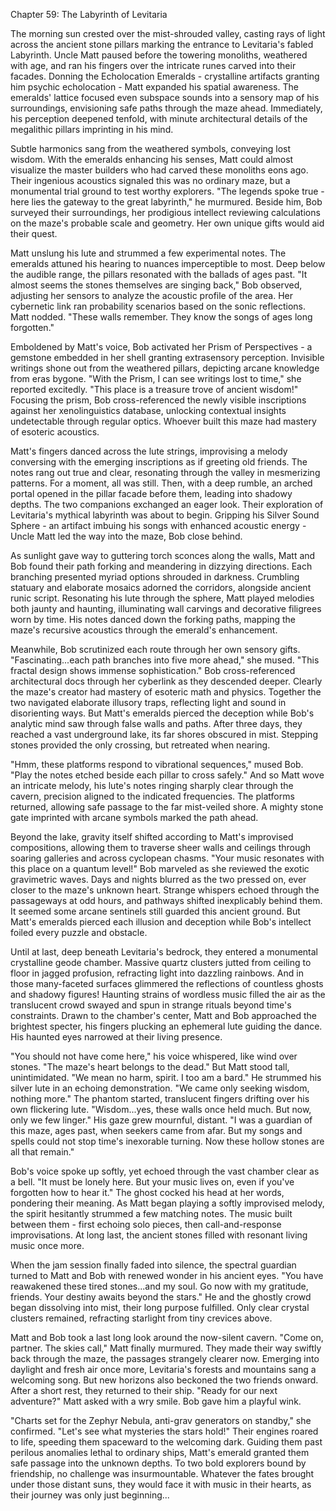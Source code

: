 Chapter 59: The Labyrinth of Levitaria

The morning sun crested over the mist-shrouded valley, casting rays of light across the ancient stone pillars marking the entrance to Levitaria's fabled Labyrinth. Uncle Matt paused before the towering monoliths, weathered with age, and ran his fingers over the intricate runes carved into their facades. Donning the Echolocation Emeralds - crystalline artifacts granting him psychic echolocation - Matt expanded his spatial awareness. The emeralds' lattice focused even subspace sounds into a sensory map of his surroundings, envisioning safe paths through the maze ahead. Immediately, his perception deepened tenfold, with minute architectural details of the megalithic pillars imprinting in his mind.

Subtle harmonics sang from the weathered symbols, conveying lost wisdom. With the emeralds enhancing his senses, Matt could almost visualize the master builders who had carved these monoliths eons ago. Their ingenious acoustics signaled this was no ordinary maze, but a monumental trial ground to test worthy explorers. "The legends spoke true - here lies the gateway to the great labyrinth," he murmured. Beside him, Bob surveyed their surroundings, her prodigious intellect reviewing calculations on the maze's probable scale and geometry. Her own unique gifts would aid their quest.

Matt unslung his lute and strummed a few experimental notes. The emeralds attuned his hearing to nuances imperceptible to most. Deep below the audible range, the pillars resonated with the ballads of ages past. "It almost seems the stones themselves are singing back," Bob observed, adjusting her sensors to analyze the acoustic profile of the area. Her cybernetic link ran probability scenarios based on the sonic reflections. Matt nodded. "These walls remember. They know the songs of ages long forgotten."

Emboldened by Matt's voice, Bob activated her Prism of Perspectives - a gemstone embedded in her shell granting extrasensory perception. Invisible writings shone out from the weathered pillars, depicting arcane knowledge from eras bygone. "With the Prism, I can see writings lost to time," she reported excitedly. "This place is a treasure trove of ancient wisdom!" Focusing the prism, Bob cross-referenced the newly visible inscriptions against her xenolinguistics database, unlocking contextual insights undetectable through regular optics. Whoever built this maze had mastery of esoteric acoustics.

Matt's fingers danced across the lute strings, improvising a melody conversing with the emerging inscriptions as if greeting old friends. The notes rang out true and clear, resonating through the valley in mesmerizing patterns. For a moment, all was still. Then, with a deep rumble, an arched portal opened in the pillar facade before them, leading into shadowy depths. The two companions exchanged an eager look. Their exploration of Levitaria's mythical labyrinth was about to begin. Gripping his Silver Sound Sphere - an artifact imbuing his songs with enhanced acoustic energy - Uncle Matt led the way into the maze, Bob close behind.

As sunlight gave way to guttering torch sconces along the walls, Matt and Bob found their path forking and meandering in dizzying directions. Each branching presented myriad options shrouded in darkness. Crumbling statuary and elaborate mosaics adorned the corridors, alongside ancient runic script. Resonating his lute through the sphere, Matt played melodies both jaunty and haunting, illuminating wall carvings and decorative filigrees worn by time. His notes danced down the forking paths, mapping the maze's recursive acoustics through the emerald's enhancement.

Meanwhile, Bob scrutinized each route through her own sensory gifts. "Fascinating...each path branches into five more ahead," she mused. "This fractal design shows immense sophistication." Bob cross-referenced architectural docs through her cyberlink as they descended deeper. Clearly the maze's creator had mastery of esoteric math and physics. Together the two navigated elaborate illusory traps, reflecting light and sound in disorienting ways. But Matt's emeralds pierced the deception while Bob's analytic mind saw through false walls and paths. After three days, they reached a vast underground lake, its far shores obscured in mist. Stepping stones provided the only crossing, but retreated when nearing.

"Hmm, these platforms respond to vibrational sequences," mused Bob. "Play the notes etched beside each pillar to cross safely." And so Matt wove an intricate melody, his lute's notes ringing sharply clear through the cavern, precision aligned to the indicated frequencies. The platforms returned, allowing safe passage to the far mist-veiled shore. A mighty stone gate imprinted with arcane symbols marked the path ahead.

Beyond the lake, gravity itself shifted according to Matt's improvised compositions, allowing them to traverse sheer walls and ceilings through soaring galleries and across cyclopean chasms. "Your music resonates with this place on a quantum level!" Bob marveled as she reviewed the exotic gravimetric waves. Days and nights blurred as the two pressed on, ever closer to the maze's unknown heart. Strange whispers echoed through the passageways at odd hours, and pathways shifted inexplicably behind them. It seemed some arcane sentinels still guarded this ancient ground. But Matt's emeralds pierced each illusion and deception while Bob's intellect foiled every puzzle and obstacle.

Until at last, deep beneath Levitaria's bedrock, they entered a monumental crystalline geode chamber. Massive quartz clusters jutted from ceiling to floor in jagged profusion, refracting light into dazzling rainbows. And in those many-faceted surfaces glimmered the reflections of countless ghosts and shadowy figures! Haunting strains of wordless music filled the air as the translucent crowd swayed and spun in strange rituals beyond time's constraints. Drawn to the chamber's center, Matt and Bob approached the brightest specter, his fingers plucking an ephemeral lute guiding the dance. His haunted eyes narrowed at their living presence.

"You should not have come here," his voice whispered, like wind over stones. "The maze's heart belongs to the dead." But Matt stood tall, unintimidated. "We mean no harm, spirit. I too am a bard." He strummed his silver lute in an echoing demonstration. "We came only seeking wisdom, nothing more." The phantom started, translucent fingers drifting over his own flickering lute. "Wisdom...yes, these walls once held much. But now, only we few linger." His gaze grew mournful, distant. "I was a guardian of this maze, ages past, when seekers came from afar. But my songs and spells could not stop time's inexorable turning. Now these hollow stones are all that remain."

Bob's voice spoke up softly, yet echoed through the vast chamber clear as a bell. "It must be lonely here. But your music lives on, even if you've forgotten how to hear it." The ghost cocked his head at her words, pondering their meaning. As Matt began playing a softly improvised melody, the spirit hesitantly strummed a few matching notes. The music built between them - first echoing solo pieces, then call-and-response improvisations. At long last, the ancient stones filled with resonant living music once more.

When the jam session finally faded into silence, the spectral guardian turned to Matt and Bob with renewed wonder in his ancient eyes. "You have reawakened these tired stones...and my soul. Go now with my gratitude, friends. Your destiny awaits beyond the stars." He and the ghostly crowd began dissolving into mist, their long purpose fulfilled. Only clear crystal clusters remained, refracting starlight from tiny crevices above.

Matt and Bob took a last long look around the now-silent cavern. "Come on, partner. The skies call," Matt finally murmured. They made their way swiftly back through the maze, the passages strangely clearer now. Emerging into daylight and fresh air once more, Levitaria's forests and mountains sang a welcoming song. But new horizons also beckoned the two friends onward. After a short rest, they returned to their ship. "Ready for our next adventure?" Matt asked with a wry smile. Bob gave him a playful wink.

"Charts set for the Zephyr Nebula, anti-grav generators on standby," she confirmed. "Let's see what mysteries the stars hold!" Their engines roared to life, speeding them spaceward to the welcoming dark. Guiding them past perilous anomalies lethal to ordinary ships, Matt's emerald granted them safe passage into the unknown depths. To two bold explorers bound by friendship, no challenge was insurmountable. Whatever the fates brought under those distant suns, they would face it with music in their hearts, as their journey was only just beginning...